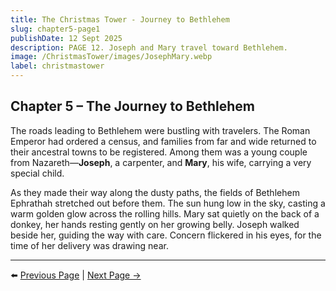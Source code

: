 ```yaml
---
title: The Christmas Tower - Journey to Bethlehem
slug: chapter5-page1
publishDate: 12 Sept 2025
description: PAGE 12. Joseph and Mary travel toward Bethlehem.
image: /ChristmasTower/images/JosephMary.webp
label: christmastower
---
```


## Chapter 5 – The Journey to Bethlehem  

The roads leading to Bethlehem were bustling with travelers. The Roman Emperor had ordered a census, and families from far and wide returned to their ancestral towns to be registered. Among them was a young couple from Nazareth—**Joseph**, a carpenter, and **Mary**, his wife, carrying a very special child.  

As they made their way along the dusty paths, the fields of Bethlehem Ephrathah stretched out before them. The sun hung low in the sky, casting a warm golden glow across the rolling hills. Mary sat quietly on the back of a donkey, her hands resting gently on her growing belly. Joseph walked beside her, guiding the way with care. Concern flickered in his eyes, for the time of her delivery was drawing near.  

---

⬅️ [Previous Page](chapter4-page2) | [Next Page →](chapter5-page2)
